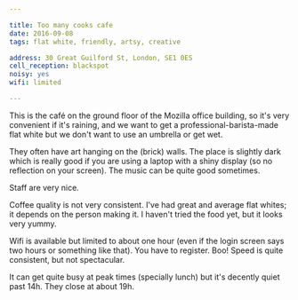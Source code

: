 ```yaml
---

title: Too many cooks cafe
date: 2016-09-08
tags: flat white, friendly, artsy, creative

address: 30 Great Guilford St, London, SE1 0ES
cell_reception: blackspot
noisy: yes
wifi: limited

---
```


This is the café on the ground floor of the Mozilla office building, so it's very convenient if it's raining, and we want to get a professional-barista-made flat white but we don't want to use an umbrella or get wet.

They often have art hanging on the (brick) walls. The place is slightly dark which is really good if you are using a laptop with a shiny display (so no reflection on your screen). The music can be quite good sometimes.

Staff are very nice.

Coffee quality is not very consistent. I've had great and average flat whites; it depends on the person making it. I haven't tried the food yet, but it looks very yummy.

Wifi is available but limited to about one hour (even if the login screen says two hours or something like that). You have to register. Boo! Speed is quite consistent, but not spectacular.

It can get quite busy at peak times (specially lunch) but it's decently quiet past 14h. They close at about 19h.

